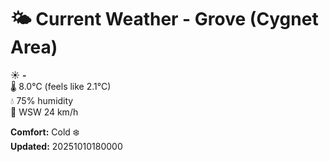 # 🌤️ Current Weather - Grove (Cygnet Area)

☀️ **-**  
🌡️ 8.0°C (feels like 2.1°C)  
💧 75% humidity  
💨 WSW 24 km/h  

**Comfort:** Cold ❄️  
**Updated:** 20251010180000
